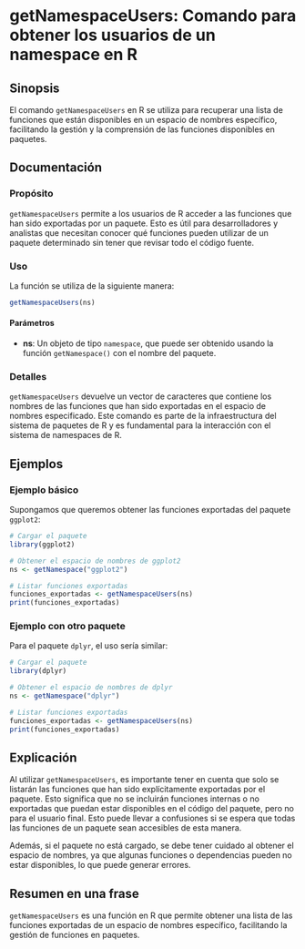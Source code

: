 <!--
Meta Description: # getNamespaceUsers: Comando para obtener los usuarios de un namespace en R ## Sinopsis El comando `getNamespaceUsers` en R se utiliza para recuperar ...
Meta Keywords: que, funciones, paquete, getnamespaceusers, exportadas
-->

# getNamespaceUsers: Comando para obtener los usuarios de un namespace en R

## Sinopsis
El comando `getNamespaceUsers` en R se utiliza para recuperar una lista de funciones que están disponibles en un espacio de nombres específico, facilitando la gestión y la comprensión de las funciones disponibles en paquetes.

## Documentación
### Propósito
`getNamespaceUsers` permite a los usuarios de R acceder a las funciones que han sido exportadas por un paquete. Esto es útil para desarrolladores y analistas que necesitan conocer qué funciones pueden utilizar de un paquete determinado sin tener que revisar todo el código fuente.

### Uso
La función se utiliza de la siguiente manera:

```R
getNamespaceUsers(ns)
```

#### Parámetros
- **ns**: Un objeto de tipo `namespace`, que puede ser obtenido usando la función `getNamespace()` con el nombre del paquete.

### Detalles
`getNamespaceUsers` devuelve un vector de caracteres que contiene los nombres de las funciones que han sido exportadas en el espacio de nombres especificado. Este comando es parte de la infraestructura del sistema de paquetes de R y es fundamental para la interacción con el sistema de namespaces de R.

## Ejemplos
### Ejemplo básico
Supongamos que queremos obtener las funciones exportadas del paquete `ggplot2`:

```R
# Cargar el paquete
library(ggplot2)

# Obtener el espacio de nombres de ggplot2
ns <- getNamespace("ggplot2")

# Listar funciones exportadas
funciones_exportadas <- getNamespaceUsers(ns)
print(funciones_exportadas)
```

### Ejemplo con otro paquete
Para el paquete `dplyr`, el uso sería similar:

```R
# Cargar el paquete
library(dplyr)

# Obtener el espacio de nombres de dplyr
ns <- getNamespace("dplyr")

# Listar funciones exportadas
funciones_exportadas <- getNamespaceUsers(ns)
print(funciones_exportadas)
```

## Explicación
Al utilizar `getNamespaceUsers`, es importante tener en cuenta que solo se listarán las funciones que han sido explícitamente exportadas por el paquete. Esto significa que no se incluirán funciones internas o no exportadas que puedan estar disponibles en el código del paquete, pero no para el usuario final. Esto puede llevar a confusiones si se espera que todas las funciones de un paquete sean accesibles de esta manera.

Además, si el paquete no está cargado, se debe tener cuidado al obtener el espacio de nombres, ya que algunas funciones o dependencias pueden no estar disponibles, lo que puede generar errores.

## Resumen en una frase
`getNamespaceUsers` es una función en R que permite obtener una lista de las funciones exportadas de un espacio de nombres específico, facilitando la gestión de funciones en paquetes.
